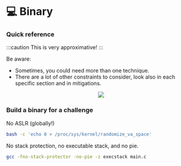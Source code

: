 # 💻 Binary

### Quick reference

:::caution
This is very approximative!
:::

Be aware:

- Sometimes, you could need more than one technique.
- There are a lot of other constraints to consider, look also in each specific section and in mitigations.

<p align="center">
    <img src={require("./assets/binary.jpg").default}></img>
</p>

### Build a binary for a challenge

No ASLR (globally!)

```bash
bash -c 'echo 0 > /proc/sys/kernel/randomize_va_space'
```

No stack protection, no executable stack, and no pie.

```bash
gcc -fno-stack-protector -no-pie -z execstack main.c
```
